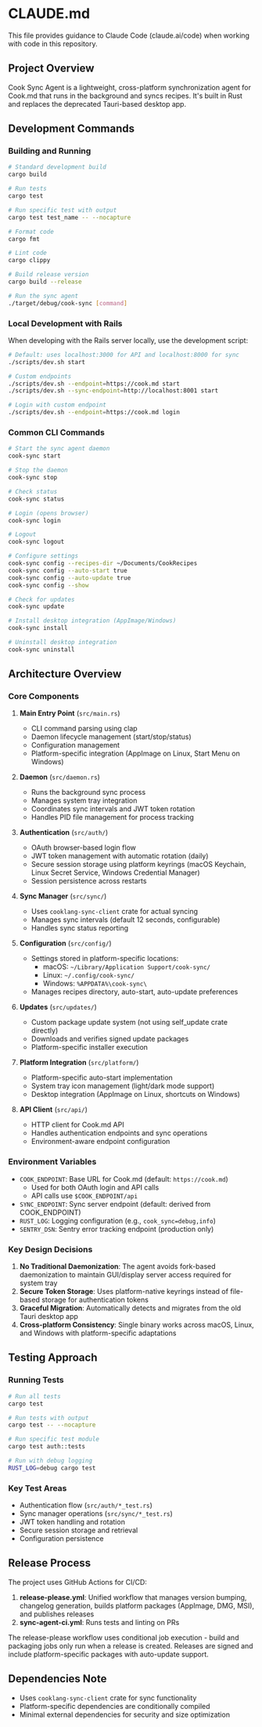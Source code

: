 # CLAUDE.md

This file provides guidance to Claude Code (claude.ai/code) when working with code in this repository.

## Project Overview

Cook Sync Agent is a lightweight, cross-platform synchronization agent for Cook.md that runs in the background and syncs recipes. It's built in Rust and replaces the deprecated Tauri-based desktop app.

## Development Commands

### Building and Running

```bash
# Standard development build
cargo build

# Run tests
cargo test

# Run specific test with output
cargo test test_name -- --nocapture

# Format code
cargo fmt

# Lint code
cargo clippy

# Build release version
cargo build --release

# Run the sync agent
./target/debug/cook-sync [command]
```

### Local Development with Rails

When developing with the Rails server locally, use the development script:

```bash
# Default: uses localhost:3000 for API and localhost:8000 for sync
./scripts/dev.sh start

# Custom endpoints
./scripts/dev.sh --endpoint=https://cook.md start
./scripts/dev.sh --sync-endpoint=http://localhost:8001 start

# Login with custom endpoint
./scripts/dev.sh --endpoint=https://cook.md login
```

### Common CLI Commands

```bash
# Start the sync agent daemon
cook-sync start

# Stop the daemon
cook-sync stop

# Check status
cook-sync status

# Login (opens browser)
cook-sync login

# Logout
cook-sync logout

# Configure settings
cook-sync config --recipes-dir ~/Documents/CookRecipes
cook-sync config --auto-start true
cook-sync config --auto-update true
cook-sync config --show

# Check for updates
cook-sync update

# Install desktop integration (AppImage/Windows)
cook-sync install

# Uninstall desktop integration
cook-sync uninstall
```

## Architecture Overview

### Core Components

1. **Main Entry Point** (`src/main.rs`)
   - CLI command parsing using clap
   - Daemon lifecycle management (start/stop/status)
   - Configuration management
   - Platform-specific integration (AppImage on Linux, Start Menu on Windows)

2. **Daemon** (`src/daemon.rs`)
   - Runs the background sync process
   - Manages system tray integration
   - Coordinates sync intervals and JWT token rotation
   - Handles PID file management for process tracking

3. **Authentication** (`src/auth/`)
   - OAuth browser-based login flow
   - JWT token management with automatic rotation (daily)
   - Secure session storage using platform keyrings (macOS Keychain, Linux Secret Service, Windows Credential Manager)
   - Session persistence across restarts

4. **Sync Manager** (`src/sync/`)
   - Uses `cooklang-sync-client` crate for actual syncing
   - Manages sync intervals (default 12 seconds, configurable)
   - Handles sync status reporting

5. **Configuration** (`src/config/`)
   - Settings stored in platform-specific locations:
     - macOS: `~/Library/Application Support/cook-sync/`
     - Linux: `~/.config/cook-sync/`
     - Windows: `%APPDATA%\cook-sync\`
   - Manages recipes directory, auto-start, auto-update preferences

6. **Updates** (`src/updates/`)
   - Custom package update system (not using self_update crate directly)
   - Downloads and verifies signed update packages
   - Platform-specific installer execution

7. **Platform Integration** (`src/platform/`)
   - Platform-specific auto-start implementation
   - System tray icon management (light/dark mode support)
   - Desktop integration (AppImage on Linux, shortcuts on Windows)

8. **API Client** (`src/api/`)
   - HTTP client for Cook.md API
   - Handles authentication endpoints and sync operations
   - Environment-aware endpoint configuration

### Environment Variables

- `COOK_ENDPOINT`: Base URL for Cook.md (default: `https://cook.md`)
  - Used for both OAuth login and API calls
  - API calls use `$COOK_ENDPOINT/api`
- `SYNC_ENDPOINT`: Sync server endpoint (default: derived from COOK_ENDPOINT)
- `RUST_LOG`: Logging configuration (e.g., `cook_sync=debug,info`)
- `SENTRY_DSN`: Sentry error tracking endpoint (production only)

### Key Design Decisions

1. **No Traditional Daemonization**: The agent avoids fork-based daemonization to maintain GUI/display server access required for system tray
2. **Secure Token Storage**: Uses platform-native keyrings instead of file-based storage for authentication tokens
3. **Graceful Migration**: Automatically detects and migrates from the old Tauri desktop app
4. **Cross-platform Consistency**: Single binary works across macOS, Linux, and Windows with platform-specific adaptations

## Testing Approach

### Running Tests

```bash
# Run all tests
cargo test

# Run tests with output
cargo test -- --nocapture

# Run specific test module
cargo test auth::tests

# Run with debug logging
RUST_LOG=debug cargo test
```

### Key Test Areas

- Authentication flow (`src/auth/*_test.rs`)
- Sync manager operations (`src/sync/*_test.rs`)
- JWT token handling and rotation
- Secure session storage and retrieval
- Configuration persistence

## Release Process

The project uses GitHub Actions for CI/CD:

1. **release-please.yml**: Unified workflow that manages version bumping, changelog generation, builds platform packages (AppImage, DMG, MSI), and publishes releases
2. **sync-agent-ci.yml**: Runs tests and linting on PRs

The release-please workflow uses conditional job execution - build and packaging jobs only run when a release is created. Releases are signed and include platform-specific packages with auto-update support.

## Dependencies Note

- Uses `cooklang-sync-client` crate for sync functionality
- Platform-specific dependencies are conditionally compiled
- Minimal external dependencies for security and size optimization